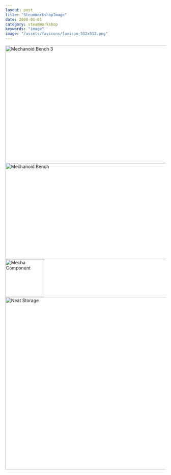 ```yaml
---
layout: post
title: "SteamWorkshopImage"
date: 2000-01-01
category: steamWorkshop
keywords: "image"
image: "/assets/favicons/favicon-512x512.png"
---
```

<img src="https://seobongzu.com/assets/images/rimworld/SteamWorkshop/MechanoidBench_MechanoidBench3.webp" alt="Mechanoid Bench 3" width=735px height=369px>
<img src="https://seobongzu.com/assets/images/rimworld/SteamWorkshop/MechanoidBench_MechanoidBench.webp" alt="Mechanoid Bench" width=560px height=301px>
<img src="https://seobongzu.com/assets/images/rimworld/SteamWorkshop/MechanoidBench_MechaComponent.webp" alt="Mecha Component" width=122px height=119px>
<img src="https://seobongzu.com/assets/images/rimworld/SteamWorkshop/NeatStorage.webp" alt="Neat Storage" width=719px height=541px>